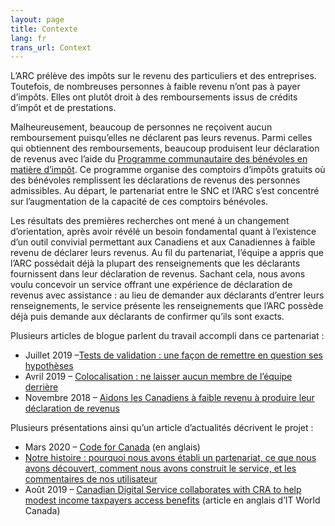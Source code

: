 ```yaml
---
layout: page
title: Contexte
lang: fr
trans_url: Context
---
```



L’ARC prélève des impôts sur le revenu des particuliers et des entreprises. Toutefois, de nombreuses personnes à faible revenu n’ont pas à payer d’impôts. Elles ont plutôt droit à des remboursements issus de crédits d’impôt et de prestations.

Malheureusement, beaucoup de personnes ne reçoivent aucun remboursement puisqu’elles ne déclarent pas leurs revenus. Parmi celles qui obtiennent des remboursements, beaucoup produisent leur déclaration de revenus avec l’aide du [Programme communautaire des bénévoles en matière d’impôt](https://www.canada.ca/fr/agence-revenu/services/impot/particuliers/programme-communautaire-benevoles-matiere-impot.html). Ce programme organise des comptoirs d’impôts gratuits où des bénévoles remplissent les déclarations de revenus des personnes admissibles. Au départ, le partenariat entre le SNC et l’ARC s’est concentré sur l’augmentation de la capacité de ces comptoirs bénévoles.

Les résultats des premières recherches ont mené à un changement d’orientation, après avoir révélé un besoin fondamental quant à l’existence d’un outil convivial permettant aux Canadiens et aux Canadiennes à faible revenu de déclarer leurs revenus. Au fil du partenariat, l’équipe a appris que l’ARC possédait déjà la plupart des renseignements que les déclarants fournissent dans leur déclaration de revenus. Sachant cela, nous avons voulu concevoir un service offrant une expérience de déclaration de revenus avec assistance : au lieu de demander aux déclarants d’entrer leurs renseignements, le service présente les renseignements que l’ARC possède déjà puis demande aux déclarants de confirmer qu’ils sont exacts.

Plusieurs articles de blogue parlent du travail accompli dans ce partenariat :

* Juillet 2019 –[Tests de validation : une façon de remettre en question ses hypothèses](https://numerique.canada.ca/2019/07/31/tests-de-validation-une-fa%C3%A7on-de-remettre-en-question-ses-hypoth%C3%A8ses/)
* Avril 2019 – [Colocalisation : ne laisser aucun membre de l’équipe derrière](https://numerique.canada.ca/2019/04/10/colocalisation-ne-laisser-aucun-membre-de-l%C3%A9quipe-derri%C3%A8re/)
* Novembre 2018 – [Aidons les Canadiens à faible revenu à produire leur déclaration de revenus](https://numerique.canada.ca/2018/11/07/aidons-les-canadiens-%C3%A0-faible-revenu-%C3%A0-produire-leur-d%C3%A9claration-de-revenus/)

Plusieurs présentations ainsi qu’un article d’actualités décrivent le projet :

* Mars 2020 – [Code for Canada](https://drive.google.com/open?id=1YNsJN6dNjRF1OBtZyz8vepmxu0z6MKTT) (en anglais)
* [Notre histoire : pourquoi nous avons établi un partenariat, ce que nous avons découvert, comment nous avons construit le service, et les commentaires de nos utilisateur](https://docs.google.com/presentation/d/1eniL3Gkf7RMofVwS8rUakvnLgjF1xXZDqeWojcdWqGY/edit?ts=5e3ddaad#slide=id.g7de51ba1e4_1_0)
* Août 2019 – [Canadian Digital Service collaborates with CRA to help modest income taxpayers access benefits](https://www.itworldcanada.com/article/canadian-digital-service-collaborates-with-cra-to-help-modest-income-taxpayers-access-benefits/420767) (article en anglais d’IT World Canada)
